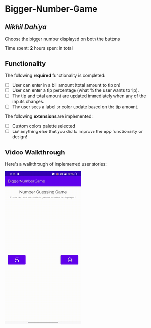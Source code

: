 # Bigger-Number-Game

## *Nikhil Dahiya*


Choose the bigger number displayed on both the buttons


Time spent: **2** hours spent in total

## Functionality 

The following **required** functionality is completed:

* [ ] User can enter in a bill amount (total amount to tip on)
* [ ] User can enter a tip percentage (what % the user wants to tip).
* [ ] The tip and total amount are updated immediately when any of the inputs changes.
* [ ] The user sees a label or color update based on the tip amount. 

The following **extensions** are implemented:

* [ ] Custom colors palette selected
* [ ] List anything else that you did to improve the app functionality or design!

## Video Walkthrough

Here's a walkthrough of implemented user stories:

<img src='https://github.com/nikhildahiya24/Bigger-Number-Game/blob/main/biggernumbergif.gif' width='250' height='500' /> 

